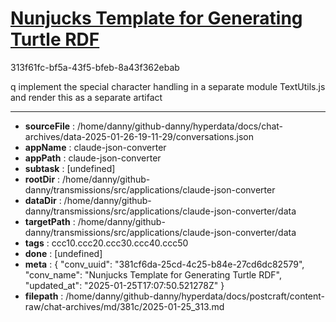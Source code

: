 # [Nunjucks Template for Generating Turtle RDF](https://claude.ai/chat/381cf6da-25cd-4c25-b84e-27cd6dc82579)

313f61fc-bf5a-43f5-bfeb-8a43f362ebab

q implement the special character handling in a separate module TextUtils.js and render this as a separate artifact

---

* **sourceFile** : /home/danny/github-danny/hyperdata/docs/chat-archives/data-2025-01-26-19-11-29/conversations.json
* **appName** : claude-json-converter
* **appPath** : claude-json-converter
* **subtask** : [undefined]
* **rootDir** : /home/danny/github-danny/transmissions/src/applications/claude-json-converter
* **dataDir** : /home/danny/github-danny/transmissions/src/applications/claude-json-converter/data
* **targetPath** : /home/danny/github-danny/transmissions/src/applications/claude-json-converter/data
* **tags** : ccc10.ccc20.ccc30.ccc40.ccc50
* **done** : [undefined]
* **meta** : {
  "conv_uuid": "381cf6da-25cd-4c25-b84e-27cd6dc82579",
  "conv_name": "Nunjucks Template for Generating Turtle RDF",
  "updated_at": "2025-01-25T17:07:50.521278Z"
}
* **filepath** : /home/danny/github-danny/hyperdata/docs/postcraft/content-raw/chat-archives/md/381c/2025-01-25_313.md